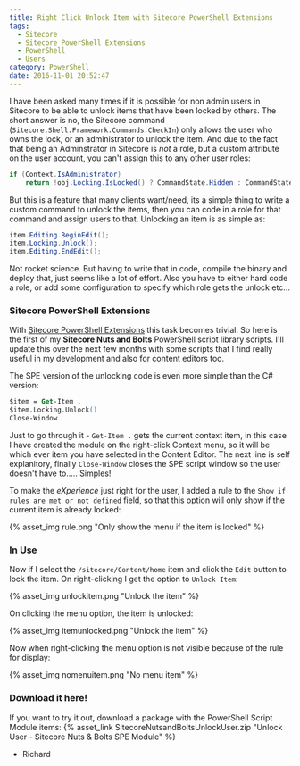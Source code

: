 ```yaml
---
title: Right Click Unlock Item with Sitecore PowerShell Extensions
tags:
  - Sitecore
  - Sitecore PowerShell Extensions
  - PowerShell
  - Users
category: PowerShell
date: 2016-11-01 20:52:47
---
```


I have been asked many times if it is possible for non admin users in Sitecore to be able to unlock items that have been locked by others. The short answer is no, the Sitecore command (`Sitecore.Shell.Framework.Commands.CheckIn`) only allows the user who owns the lock, or an administrator to unlock the item. And due to the fact that being an Adminstrator in Sitecore is _not_ a role, but a custom attribute on the user account, you can't assign this to any other user roles:

```cs
if (Context.IsAdministrator)
    return !obj.Locking.IsLocked() ? CommandState.Hidden : CommandState.Enabled;
```

But this is a feature that many clients want/need, its a simple thing to write a custom command to unlock the items, then you can code in a role for that command and assign users to that. Unlocking an item is as simple as:

```cs
item.Editing.BeginEdit();
item.Locking.Unlock();
item.Editing.EndEdit();
```

Not rocket science. But having to write that in code, compile the binary and deploy that, just seems like a lot of effort. Also you have to either hard code a role, or add some configuration to specify which role gets the unlock etc... 

### Sitecore PowerShell Extensions
With [Sitecore PowerShell Extensions][1] this task becomes trivial. So here is the first of my **Sitecore Nuts and Bolts** PowerShell script library scripts. I'll update this over the next few months with some scripts that I find really useful in my development and also for content editors too.

The SPE version of the unlocking code is even more simple than the C# version:

```ps
$item = Get-Item .
$item.Locking.Unlock()
Close-Window
```

Just to go through it - `Get-Item .` gets the current context item, in this case I have created the module on the right-click Context menu, so it will be which ever item you have selected in the Content Editor. The next line is self explanitory, finally `Close-Window` closes the SPE script window so the user doesn't have to..... Simples!

To make the *eXperience* just right for the user, I added a rule to the `Show if rules are met or not defined` field, so that this option will only show if the current item is already locked:

{% asset_img rule.png "Only show the menu if the item is locked" %}

### In Use
Now if I select the `/sitecore/Content/home` item and click the `Edit` button to lock the item. On right-clicking I get the option to `Unlock Item`:

{% asset_img unlockitem.png "Unlock the item" %}

On clicking the menu option, the item is unlocked:

{% asset_img itemunlocked.png "Unlock the item" %}

Now when right-clicking the menu option is not visible because of the rule for display:

{% asset_img nomenuitem.png "No menu item" %}

### Download it here!
If you want to try it out, download a package with the PowerShell Script Module items: {% asset_link SitecoreNutsandBoltsUnlockUser.zip "Unlock User - Sitecore Nuts & Bolts SPE Module" %}

- Richard

  [1]: https://marketplace.sitecore.net/en/Modules/Sitecore_PowerShell_console.aspx

